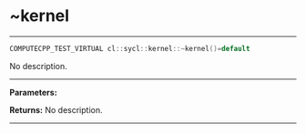 # ~kernel

---

```cpp
COMPUTECPP_TEST_VIRTUAL cl::sycl::kernel::~kernel()=default
```


No description.


---
**Parameters:**

**Returns:** No description.

---
